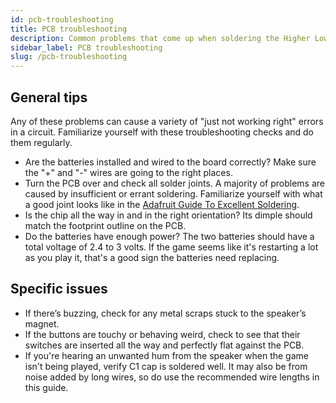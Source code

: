 ```yaml
---
id: pcb-troubleshooting
title: PCB troubleshooting
description: Common problems that come up when soldering the Higher Lower PCB
sidebar_label: PCB troubleshooting
slug: /pcb-troubleshooting
---
```


## General tips

Any of these problems can cause a variety of "just not working right" errors in a circuit. Familiarize yourself with these troubleshooting checks and do them regularly.

<!-- TODO: organize by step -->

- Are the batteries installed and wired to the board correctly? Make sure the "+" and "-" wires are going to the right places.
- Turn the PCB over and check all solder joints. A majority of problems are caused by insufficient or errant soldering. Familiarize yourself with what a good joint looks like in the [Adafruit Guide To Excellent Soldering](https://learn.adafruit.com/adafruit-guide-excellent-soldering).
- Is the chip all the way in and in the right orientation? Its dimple should match the footprint outline on the PCB.
- Do the batteries have enough power? The two batteries should have a total voltage of 2.4 to 3 volts. If the game seems like it's restarting a lot as you play it, that's a good sign the batteries need replacing.

## Specific issues

- If there’s buzzing, check for any metal scraps stuck to the speaker’s magnet.
- If the buttons are touchy or behaving weird, check to see that their switches are inserted all the way and perfectly flat against the PCB.
- If you're hearing an unwanted hum from the speaker when the game isn't being played, verify C1 cap is soldered well. It may also be from noise added by long wires, so do use the recommended wire lengths in this guide.
